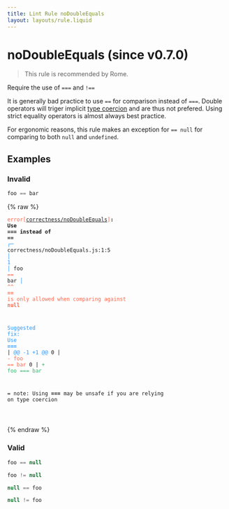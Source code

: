 ```yaml
---
title: Lint Rule noDoubleEquals
layout: layouts/rule.liquid
---
```


# noDoubleEquals (since v0.7.0)

> This rule is recommended by Rome.

Require the use of `===` and `!==`

It is generally bad practice to use `==` for comparison instead of
`===`. Double operators will triger implicit [type coercion](https://developer.mozilla.org/en-US/docs/Glossary/Type_coercion)
and are thus not prefered. Using strict equality operators is almost
always best practice.

For ergonomic reasons, this rule makes an exception for `== null` for
comparing to both `null` and `undefined`.

## Examples

### Invalid

```jsx
foo == bar
```

{% raw %}<pre class="language-text"><code class="language-text"><span style="color: Tomato;">error</span><span style="color: Tomato;">[</span><span style="color: Tomato;"><a href="https://rome.tools/docs/lint/rules/noDoubleEquals/">correctness/noDoubleEquals</a></span><span style="color: Tomato;">]</span><strong>: </strong><strong>Use </strong><strong><strong>===</strong></strong><strong> instead of </strong><strong><strong>==</strong></strong>
  <span style="color: rgb(38, 148, 255);">┌</span><span style="color: rgb(38, 148, 255);">─</span> correctness/noDoubleEquals.js:1:5
  <span style="color: rgb(38, 148, 255);">│</span>
<span style="color: rgb(38, 148, 255);">1</span> <span style="color: rgb(38, 148, 255);">│</span> foo <span style="color: Tomato;">=</span><span style="color: Tomato;">=</span> bar
  <span style="color: rgb(38, 148, 255);">│</span>     <span style="color: Tomato;">^</span><span style="color: Tomato;">^</span> <span style="color: Tomato;"><strong>==</strong></span><span style="color: Tomato;"> is only allowed when comparing against </span><span style="color: Tomato;"><strong>null</strong></span>

<span style="color: rgb(38, 148, 255);">Suggested fix</span><span style="color: rgb(38, 148, 255);">: </span><span style="color: rgb(38, 148, 255);">Use </span><span style="color: rgb(38, 148, 255);"><strong>===</strong></span>
    | <span style="color: rgb(38, 148, 255);">@@ -1 +1 @@</span>
0   | <span style="color: Tomato;">- </span><span style="color: Tomato;">foo == bar</span>
  0 | <span style="color: MediumSeaGreen;">+ </span><span style="color: MediumSeaGreen;">foo === bar</span>

=  note: Using <strong>===</strong> may be unsafe if you are relying on type coercion

</code></pre>{% endraw %}

### Valid

```jsx
foo == null
```

```jsx
foo != null
```

```jsx
null == foo
```

```jsx
null != foo
```

